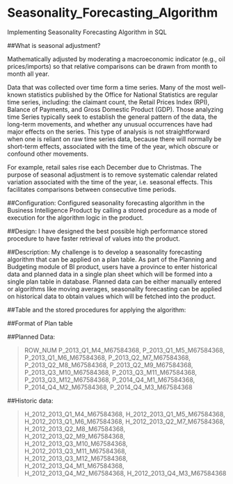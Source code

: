 # Seasonality_Forecasting_Algorithm
Implementing Seasonality Forecasting Algorithm in SQL

##What is seasonal adjustment?

Mathematically adjusted by moderating a macroeconomic indicator (e.g., oil prices/imports) so that relative comparisons can be drawn from month to month all year.

Data that was collected over time form a time series. Many of the most well-known statistics published by the Office for National Statistics are regular time series, including: the claimant count, the Retail Prices Index (RPI), Balance of Payments, and Gross Domestic Product (GDP). Those analyzing time Series typically seek to establish the general pattern of the data, the long-term movements, and whether any unusual occurrences have had major effects on the series. This type of analysis is not straightforward when one is reliant on raw time series data, because there will normally be short-term effects, associated with the time of the year, which obscure or confound other movements.

For example, retail sales rise each December due to Christmas. The purpose of seasonal adjustment is to remove systematic calendar related variation associated with the time of the year, i.e. seasonal effects. This facilitates comparisons between consecutive time periods.  

##Configuration:
Configured seasonality forecasting algorithm in the Business Intelligence Product by calling a stored procedure as a mode of execution for the algorithm logic in the product.

##Design:
I have designed the best possible high performance stored procedure to have faster retrieval of values into the product.

##Description:
My challenge is to develop a seasonality forecasting algorithm that can be applied on a plan table.
As part of the Planning and Budgeting module of BI product, users have a province to enter historical data and planned data in a single plan sheet which will be formed into a single plan table in database.
Planned data can be either manually entered or algorithms like moving averages, seasonality forecasting can be applied on historical data to obtain values which will be fetched into the product.

##Table and the stored procedures for applying the algorithm:

##Format of Plan table

##Planned Data:

>ROW_NUM
P_2013_Q1_M4_M67584368,
P_2013_Q1_M5_M67584368,
P_2013_Q1_M6_M67584368,
P_2013_Q2_M7_M67584368,
P_2013_Q2_M8_M67584368,
P_2013_Q2_M9_M67584368,
P_2013_Q3_M10_M67584368,
P_2013_Q3_M11_M67584368,
P_2013_Q3_M12_M67584368,
P_2014_Q4_M1_M67584368,
P_2014_Q4_M2_M67584368,
P_2014_Q4_M3_M67584368

##Historic data:

>H_2012_2013_Q1_M4_M67584368,
H_2012_2013_Q1_M5_M67584368,
H_2012_2013_Q1_M6_M67584368,
H_2012_2013_Q2_M7_M67584368,
H_2012_2013_Q2_M8_M67584368,
H_2012_2013_Q2_M9_M67584368,
H_2012_2013_Q3_M10_M67584368,
H_2012_2013_Q3_M11_M67584368,
H_2012_2013_Q3_M12_M67584368,
H_2012_2013_Q4_M1_M67584368,
H_2012_2013_Q4_M2_M67584368,
H_2012_2013_Q4_M3_M67584368
